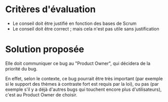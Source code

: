 # Critères d'évaluation

- Le conseil doit être justifié en fonction des bases de Scrum
- Le conseil doit être correct ; mais cela n'est pas utile sans justification


# Solution proposée

Elle doit communiquer ce bug au "Product Owner", qui décidera de la priorité du bug.

En effet, selon le contexte, ce bug pourrait être très important (par exemple si le support des thèmes à contraste fort est requis par la loi),
ou pas (par exemple s'il y a déjà d'autres bugs qui touchent encore plus d'utilisateurs), c'est au Product Owner de choisir.
